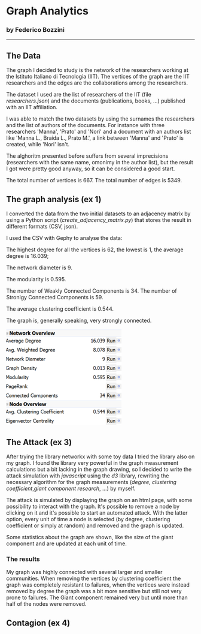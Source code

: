 # Graph Analytics

### by Federico Bozzini
------------------------

## The Data

The graph I decided to study is the network of the researchers working at the Istituto Italiano di Tecnologia (IIT). The vertices of the graph are the IIT researchers and the edges are the collaborations among the researchers.

The dataset I used are the list of researchers of the IIT (file *researchers.json*) and the documents (publications, books, ...) published with an IIT affiliation.

I was able to match the two datasets by using the surnames the researchers and the list of authors of the documents. For instance with three researchers 'Manna', 'Prato' and 'Nori' and a document with an authors list like 'Manna L., Braida L., Prato M.', a link between 'Manna' and 'Prato' is created, while 'Nori' isn't.

The alghoritm presented before suffers from several imprecisions (researchers with the same name, omonimy in the author list), but the result I got were pretty good anyway, so it can be considered a good start.

The total number of vertices is 667. The total number of edges is 5349.

## The graph analysis (ex 1)

I converted the data from the two initial datasets to an adjacency matrix by using a Python script (*create_adjacency_matrix.py*) that stores the result in different formats (CSV, json).

I used the CSV with Gephy to analyse the data:

The highest degree for all the vertices is 62, the lowest is 1, the average degree is 16.039;

The network diameter is 9.

The modularity is 0.595.

The number of Weakly Connected Components is 34.
The number of Stronlgy Connected Components is 59.

The average clustering coefficient is 0.544.

The graph is, generally speaking, very strongly connected.

![Stats](img/stats.png)

## The Attack (ex 3)

After trying the library networkx with some toy data I tried the library also on my graph. I found the library very powerful in the graph measurement calculations but a bit lacking in the graph drawing, so I decided to write the attack simulation with *javascript* using the *d3* library, rewriting the necessary algorithm for the graph measurements (*degree*, *clustering coefficient*,*giant component research*, ...) by myself.

The attack is simulated by displaying the graph on an html page, with some possibility to interact with the graph. It's possible to remove a node by clicking on it and it's possible to start an automated attack. With the latter option, every unit of time a node is selected (by degree, clustering coefficient or simply at random) and removed and the graph is updated.

Some statistics about the graph are shown, like the size of the giant component and are updated at each unit of time.

### The results

My graph was highly connected with several larger and smaller communities. When removing the vertices by clustering coefficient the graph was completely resistant to failures, when the vertices were instead removed by degree the graph was a bit more sensitive but still not very prone to failures. The Giant component remained very but until more than half of the nodes were removed.

## Contagion (ex 4)